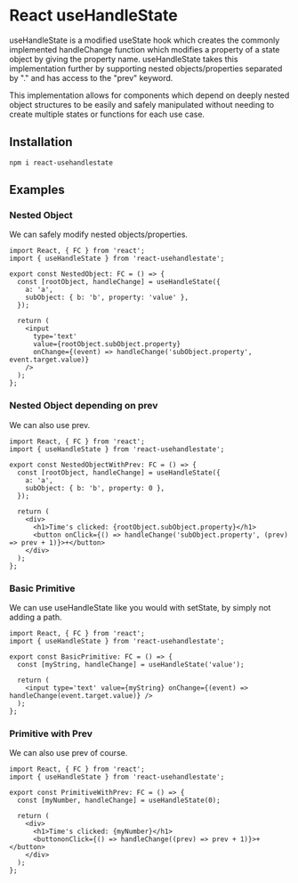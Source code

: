 # React useHandleState

useHandleState is a modified useState hook which creates the commonly implemented handleChange function which modifies a property of a state object by giving the property name. useHandleState takes this implementation further by supporting nested objects/properties separated by "." and has access to the "prev" keyword.

This implementation allows for components which depend on deeply nested object structures to be easily and safely manipulated without needing to create multiple states or functions for each use case.

## Installation

```
npm i react-usehandlestate
```

## Examples
### Nested Object

We can safely modify nested objects/properties.

```tsx
import React, { FC } from 'react';
import { useHandleState } from 'react-usehandlestate';

export const NestedObject: FC = () => {
  const [rootObject, handleChange] = useHandleState({
    a: 'a',
    subObject: { b: 'b', property: 'value' },
  });

  return (
    <input
      type='text'
      value={rootObject.subObject.property}
      onChange={(event) => handleChange('subObject.property', event.target.value)}
    />
  );
};
```

### Nested Object depending on prev

We can also use prev.

```tsx
import React, { FC } from 'react';
import { useHandleState } from 'react-usehandlestate';

export const NestedObjectWithPrev: FC = () => {
  const [rootObject, handleChange] = useHandleState({
    a: 'a',
    subObject: { b: 'b', property: 0 },
  });

  return (
    <div>
      <h1>Time's clicked: {rootObject.subObject.property}</h1>
      <button onClick={() => handleChange('subObject.property', (prev) => prev + 1)}>+</button>
    </div>
  );
};
```

### Basic Primitive

We can use useHandleState like you would with setState, by simply not adding a path.

```tsx
import React, { FC } from 'react';
import { useHandleState } from 'react-usehandlestate';

export const BasicPrimitive: FC = () => {
  const [myString, handleChange] = useHandleState('value');

  return (
    <input type='text' value={myString} onChange={(event) => handleChange(event.target.value)} />
  );
};
```

### Primitive with Prev

We can also use prev of course.

```tsx
import React, { FC } from 'react';
import { useHandleState } from 'react-usehandlestate';

export const PrimitiveWithPrev: FC = () => {
  const [myNumber, handleChange] = useHandleState(0);

  return (
    <div>
      <h1>Time's clicked: {myNumber}</h1>
      <buttononClick={() => handleChange((prev) => prev + 1)}>+</button>
    </div>
  );
};
```
